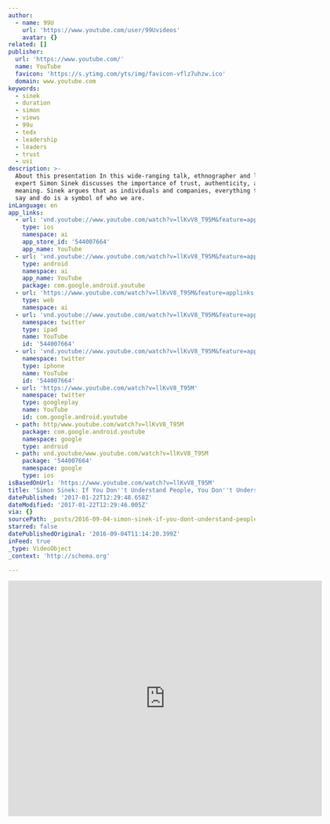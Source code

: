 ```yaml
---
author:
  - name: 99U
    url: 'https://www.youtube.com/user/99Uvideos'
    avatar: {}
related: []
publisher:
  url: 'https://www.youtube.com/'
  name: YouTube
  favicon: 'https://s.ytimg.com/yts/img/favicon-vflz7uhzw.ico'
  domain: www.youtube.com
keywords:
  - sinek
  - duration
  - simon
  - views
  - 99u
  - tedx
  - leadership
  - leaders
  - trust
  - usi
description: >-
  About this presentation In this wide-ranging talk, ethnographer and leadership
  expert Simon Sinek discusses the importance of trust, authenticity, and
  meaning. Sinek argues that as individuals and companies, everything that we
  say and do is a symbol of who we are.
inLanguage: en
app_links:
  - url: 'vnd.youtube://www.youtube.com/watch?v=llKvV8_T95M&feature=applinks'
    type: ios
    namespace: ai
    app_store_id: '544007664'
    app_name: YouTube
  - url: 'vnd.youtube://www.youtube.com/watch?v=llKvV8_T95M&feature=applinks'
    type: android
    namespace: ai
    app_name: YouTube
    package: com.google.android.youtube
  - url: 'https://www.youtube.com/watch?v=llKvV8_T95M&feature=applinks'
    type: web
    namespace: ai
  - url: 'vnd.youtube://www.youtube.com/watch?v=llKvV8_T95M&feature=applinks'
    namespace: twitter
    type: ipad
    name: YouTube
    id: '544007664'
  - url: 'vnd.youtube://www.youtube.com/watch?v=llKvV8_T95M&feature=applinks'
    namespace: twitter
    type: iphone
    name: YouTube
    id: '544007664'
  - url: 'https://www.youtube.com/watch?v=llKvV8_T95M'
    namespace: twitter
    type: googleplay
    name: YouTube
    id: com.google.android.youtube
  - path: http/www.youtube.com/watch?v=llKvV8_T95M
    package: com.google.android.youtube
    namespace: google
    type: android
  - path: vnd.youtube/www.youtube.com/watch?v=llKvV8_T95M
    package: '544007664'
    namespace: google
    type: ios
isBasedOnUrl: 'https://www.youtube.com/watch?v=llKvV8_T95M'
title: 'Simon Sinek: If You Don''t Understand People, You Don''t Understand Business'
datePublished: '2017-01-22T12:29:48.658Z'
dateModified: '2017-01-22T12:29:46.005Z'
via: {}
sourcePath: _posts/2016-09-04-simon-sinek-if-you-dont-understand-people-you-dont-under.md
starred: false
datePublishedOriginal: '2016-09-04T11:14:20.399Z'
inFeed: true
_type: VideoObject
_context: 'http://schema.org'

---
```

<iframe src="https://cdn.embedly.com/widgets/media.html?src=https%3A%2F%2Fwww.youtube.com%2Fembed%2FllKvV8_T95M%3Ffeature%3Doembed&amp;url=http%3A%2F%2Fwww.youtube.com%2Fwatch%3Fv%3DllKvV8_T95M&amp;image=https%3A%2F%2Fi.ytimg.com%2Fvi%2FllKvV8_T95M%2Fhqdefault.jpg&amp;key=b7d04c9b404c499eba89ee7072e1c4f7&amp;type=text%2Fhtml&amp;schema=youtube" width="640" height="480" scrolling="no" frameborder="0" allowfullscreen="" style=""></iframe>